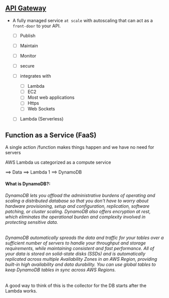## [API Gateway](https://github.com/Hawaiideveloper/Infastructure-as-Code-Sample_Env/issues/11)
- A fully managed service  `at scale`  with autoscaling that can act as a `front-door` to your API.
    - [ ] Publish
    - [ ] Maintain
    - [ ] Monitor
    - [ ] secure
    - [ ] integrates with
        - [ ] Lambda
        - [ ] EC2
        - [ ] Most web applications
        - [ ] Https
        - [ ] Web Sockets
    - [ ] Lambda (Serverless)



## Function as a Service (FaaS)

A single action /function makes things happen and we have no need for servers

AWS Lambda us categorized as a compute service

==> Data ==> Lambda 1 ==> DynamoDB

#### What is DynamoDB?:

###### DynamoDB lets you offload the administrative burdens of operating and scaling a distributed database so that you don't have to worry about hardware provisioning, setup and configuration, replication, software patching, or cluster scaling. DynamoDB also offers encryption at rest, which eliminates the operational burden and complexity involved in protecting sensitive data.
###### DynamoDB automatically spreads the data and traffic for your tables over a sufficient number of servers to handle your throughput and storage requirements, while maintaining consistent and fast performance. All of your data is stored on solid-state disks (SSDs) and is automatically replicated across multiple Availability Zones in an AWS Region, providing built-in high availability and data durability. You can use global tables to keep DynamoDB tables in sync across AWS Regions. 


 A good way to think of this is the collector for the DB starts after the Lambda works.
